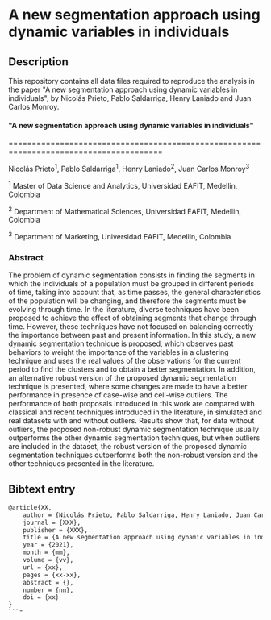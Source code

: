 A new segmentation approach using dynamic variables in individuals
=======================================================================================


## Description

 This repository contains all data files required to reproduce the analysis in the paper "A new segmentation approach using dynamic variables in individuals", by Nicolás Prieto, Pablo Saldarriga, Henry Laniado and Juan Carlos Monroy.

#### "A new segmentation approach using dynamic variables in individuals"
=======================================================================================

Nicolás Prieto<sup>1</sup>, Pablo Saldarriga<sup>1</sup>, Henry Laniado<sup>2</sup>, Juan Carlos Monroy<sup>3</sup> 

<sup>1</sup> Master of Data Science and Analytics, Universidad EAFIT, Medellin, Colombia

<sup>2</sup> Department of Mathematical Sciences, Universidad EAFIT, Medellin, Colombia

<sup>3</sup> Department of Marketing, Universidad EAFIT, Medellin, Colombia


### Abstract 

The problem of dynamic segmentation consists in finding the segments in which the individuals of a population must be grouped in different periods of time, taking into account that, as time passes, the general characteristics of the population will be changing, and therefore the segments must be evolving through time. In the literature, diverse techniques have been proposed to achieve the effect of obtaining segments that change through time. However, these techniques have not focused on balancing correctly the importance between past and present information. In this study, a new dynamic segmentation technique is proposed, which observes past behaviors to weight the importance of the variables in a clustering technique and uses the real values of the observations for the current period to find the clusters and to obtain a better segmentation. In addition, an alternative robust version of the proposed dynamic segmentation technique is presented, where some changes are made to have a better performance in presence of case-wise and cell-wise outliers. The performance of both proposals introduced in this work are compared with classical and recent techniques introduced in the literature, in simulated and real datasets with and without outliers. Results show that, for data without outliers, the proposed non-robust dynamic segmentation technique usually outperforms the other dynamic segmentation techniques, but when outliers are included in the dataset, the robust version of the proposed dynamic segmentation techniques outperforms both the non-robust version and the other techniques presented in the literature.

## Bibtext entry

```tex
@article{XX,
    author = {Nicolás Prieto, Pablo Saldarriga, Henry Laniado, Juan Carlos Monroy},
    journal = {XXX},
    publisher = {XXX},
    title = {A new segmentation approach using dynamic variables in individuals},
    year = {2021},
    month = {mm},
    volume = {vv},
    url = {xx},
    pages = {xx-xx},
    abstract = {},
    number = {nn},
    doi = {xx}
}
```"